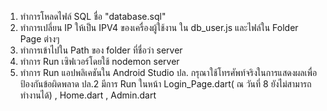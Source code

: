 1. ทำการโหลดไฟล์ SQL ชื่อ "database.sql" 
2. ทำการเปลี่ยน IP ให้เป็น IPV4 ของเครื่องผู้ใช้งาน ใน db_user.js และไฟล์ใน Folder Page ต่างๆ
3. ทำการเข้าไปใน Path ของ folder ที่ชื่อว่า server
4. ทำการ Run เซิฟเวอร์โดยใช้ nodemon server
5. ทำการ Run แอปพลิเคชันใน Android Studio
ปล. กรุณาใช้โทรศัพท์จริงในการแสดงผลเพื่อป้องกันข้อผิดพลาด
ปล.2 มีการ Run ในหน้า Login_Page.dart( ณ วันที่ 8 ยังไม่สามารถทำงานได้) , Home.dart , Admin.dart
